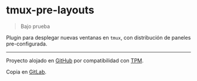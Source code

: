 # tmux-pre-layouts

> Bajo prueba

Plugin para desplegar nuevas ventanas en `tmux`, con distribución de paneles pre-configurada.

---

Proyecto alojado en [GitHub](https://github.com/dgautn/tmux-pre-layouts.git) por compatibilidad con [TPM](https://github.com/tmux-plugins/tpm).

Copia en [GitLab](https://github.com/dgautn/tmux-pre-layouts.git).
